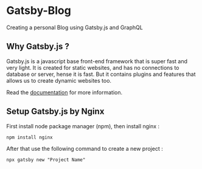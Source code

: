 # Gatsby-Blog

Creating a personal Blog using Gatsby.js and GraphQL

## Why Gatsby.js ?
<p>
Gatsby.js is a javascript base front-end framework that is super fast and very light. It is created
for static websites, and has no connections to database or server, hense it is fast. But it contains 
plugins and features that allows us to create dynamic websites too.
  
Read the [documentation](https://www.gatsbyjs.com/docs/) for more information.
</p>

## Setup Gatsby.js by Nginx
First install node package manager (npm), then install nginx :

```shell
npm install nginx
```

After that use the following command to create a new project :

```shell
npx gatsby new "Project Name"
```
